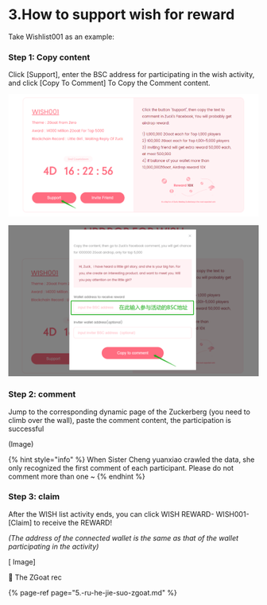 # 3.How to support wish for reward

Take Wishlist001 as an example:

### Step 1: Copy content 

Click \[Support\], enter the BSC address for participating in the wish activity, and click \[Copy To Comment\] To Copy the Comment content.

![](../../.gitbook/assets/ru-he-can-yu-xin-yuan-dan-1.png)

![](../../.gitbook/assets/ru-he-can-yu-xin-yuan-dan-2.png)

### Step 2: comment

Jump to the corresponding dynamic page of the Zuckerberg \(you need to climb over the wall\), paste the comment content, the participation is successful

\(Image\)

{% hint style="info" %}
When Sister Cheng yuanxiao crawled the data, she only recognized the first comment of each participant. Please do not comment more than one ~
{% endhint %}

### Step 3: claim

After the WISH list activity ends, you can click WISH REWARD- WISH001-\[Claim\] to receive the REWARD!

_\(The address of the connected wallet is the same as that of the wallet participating in the activity\)_

\[ Image\]



📍  The ZGoat rec

{% page-ref page="5.-ru-he-jie-suo-zgoat.md" %}



